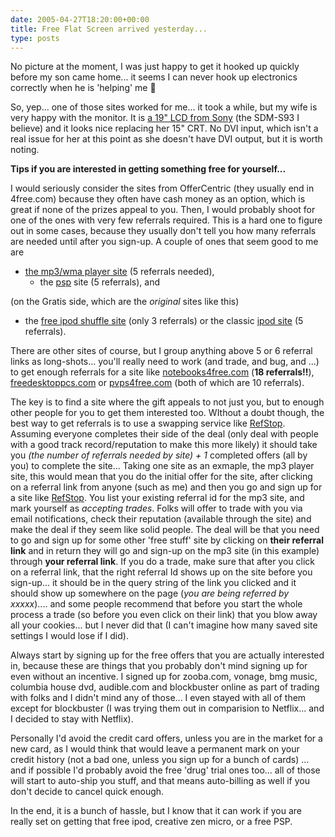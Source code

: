 ```yaml
---
date: 2005-04-27T18:20:00+00:00
title: Free Flat Screen arrived yesterday...
type: posts
---
```

No picture at the moment, I was just happy to get it hooked up quickly before my son came home... it seems I can never hook up electronics correctly when he is 'helping' me 🙂

So, yep... one of those sites worked for me... it took a while, but my wife is very happy with the monitor. It is [a 19" LCD from Sony](http://www.amazon.com/exec/obidos/ASIN/B0000ANF0P/duncanmackenz-20?creative=327641&camp=14573&link_code=as1) (the SDM-S93 I believe) and it looks nice replacing her 15" CRT. No DVI input, which isn't a real issue for her at this point as she doesn't have DVI output, but it is worth noting.

**Tips if you are interested in getting something free for yourself...**

I would seriously consider the sites from OfferCentric (they usually end in 4free.com) because they often have cash money as an option, which is great if none of the prizes appeal to you. Then, I would probably shoot for one of the ones with very few referrals required. This is a hard one to figure out in some cases, because they usually don't tell you how many referrals are needed until after you sign-up. A couple of ones that seem good to me are

  * [the mp3/wma player site](http://www.mp3players4free.com/default.aspx?r=206786) (5 referrals needed),
      * the [psp](http://www.psps4free.com/default.aspx?r=315551) site (5 referrals), and

(on the Gratis side, which are the _original_ sites like this)

  * the [free ipod shuffle site](http://www.FreeiPodShuffle.com/?r=14790940) (only 3 referrals) or the classic [ipod site](http://www.freeiPods.com/?r=14756414) (5 referrals).

There are other sites of course, but I group anything above 5 or 6 referral links as long-shots... you'll really need to work (and trade, and bug, and ...) to get enough referrals for a site like [notebooks4free.com](http://www.notebooks4free.com/default.aspx?r=201171) (**18 referrals!!**), [freedesktoppcs.com](http://www.FreeDesktopPC.com/?r=15127916) or [pvps4free.com](http://www.pvps4free.com/default.aspx?r=160508) (both of which are 10 referrals).

The key is to find a site where the gift appeals to not just you, but to enough other people for you to get them interested too. WIthout a doubt though, the best way to get referrals is to use a swapping service like [RefStop](http://www.RefStop.com/register.htm?r=Duncanma). Assuming everyone completes their side of the deal (only deal with people with a good track record/reputation to make this more likely) it should take you _(the number of referrals needed by site) + 1_ completed offers (all by you) to complete the site... Taking one site as an exmaple, the mp3 player site, this would mean that you do the initial offer for the site, after clicking on a referral link from anyone (such as me) and then you go and sign up for a site like [RefStop](http://www.RefStop.com/register.htm?r=Duncanma). You list your existing referral id for the mp3 site, and mark yourself as _accepting trades_. Folks will offer to trade with you via email notifications, check their reputation (available through the site) and make the deal if they seem like solid people. The deal will be that you need to go and sign up for some other 'free stuff' site by clicking on **their referral link** and in return they will go and sign-up on the mp3 site (in this example) through **your referral link**. If you do a trade, make sure that after you click on a referral link, that the right referral Id shows up on the site before you sign-up... it should be in the query string of the link you clicked and it should show up somewhere on the page (_you are being referred by xxxxx_).... and some people recommend that before you start the whole process a trade (so before you even click on their link) that you blow away all your cookies... but I never did that (I can't imagine how many saved site settings I would lose if I did).

Always start by signing up for the free offers that you are actually interested in, because these are things that you probably don't mind signing up for even without an incentive. I signed up for zooba.com, vonage, bmg music, columbia house dvd, audible.com and blockbuster online as part of trading with folks and I didn't mind any of those... I even stayed with all of them except for blockbuster (I was trying them out in comparision to Netflix... and I decided to stay with Netflix).

Personally I'd avoid the credit card offers, unless you are in the market for a new card, as I would think that would leave a permanent mark on your credit history (not a bad one, unless you sign up for a bunch of cards) ... and if possible I'd probably avoid the free 'drug' trial ones too... all of those will start to auto-ship you stuff, and that means auto-billing as well if you don't decide to cancel quick enough.

In the end, it is a bunch of hassle, but I know that it can work if you are really set on getting that free ipod, creative zen micro, or a free PSP.
